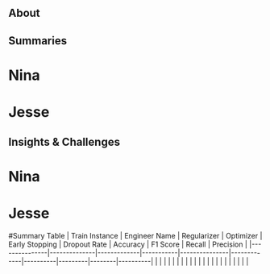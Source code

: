 ## About




## Summaries
# Nina




# Jesse




## Insights & Challenges
# Nina




# Jesse



#Summary Table
| Train Instance | Engineer Name | Regularizer | Optimizer | Early Stopping | Dropout Rate | Accuracy | F1 Score | Recall | Precision |
|---------------|--------------|-------------|-----------|---------------|-------------|----------|---------|--------|----------|
|               |              |             |           |               |             |          |         |        |          |
|               |              |             |           |               |             |          |         |        |          |

